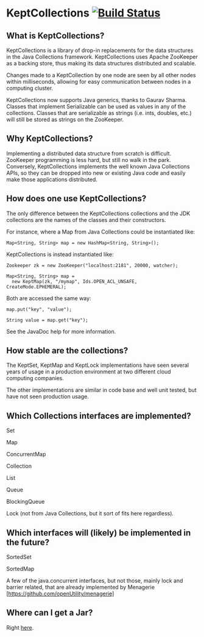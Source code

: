 KeptCollections [![Build Status](https://travis-ci.org/anthonyu/KeptCollections.png)](https://travis-ci.org/anthonyu/KeptCollections)
===============

What is KeptCollections?
------------------------

KeptCollections is a library of drop-in replacements for the data
structures in the Java Collections framework. KeptCollections uses Apache
ZooKeeper as a backing store, thus making its data structures distributed
and scalable.

Changes made to a KeptCollection by one node are seen by all other nodes
within milliseconds, allowing for easy communication between nodes in a
computing cluster.

KeptCollections now supports Java generics, thanks to Gaurav Sharma. Classes
that implement Serializable can be used as values in any of the
collections. Classes that are serializable as strings (i.e. ints, doubles,
etc.) will still be stored as strings on the ZooKeeper.

Why KeptCollections?
--------------------

Implementing a distributed data structure from scratch is difficult.
ZooKeeper programming is less hard, but still no walk in the park.
Conversely, KeptCollections implements the well known Java Collections
APIs, so they can be dropped into new or existing Java code and
easily make those applications distributed.

How does one use KeptCollections?
---------------------------------

The only difference between the KeptCollections collections and the JDK 
collections are the names of the classes and their constructors.

For instance, where a Map from Java Collections could be instantiated like:

    Map<String, String> map = new HashMap<String, String>();

KeptCollections is instead instantiated like:

    Zookeeper zk = new ZooKeeper("localhost:2181", 20000, watcher);

    Map<String, String> map =
      new KeptMap(zk, "/mymap", Ids.OPEN_ACL_UNSAFE, CreateMode.EPHEMERAL);

Both are accessed the same way:

    map.put("key", "value");

    String value = map.get("key");

See the JavaDoc help for more information.

How stable are the collections?
-------------------------------

The KeptSet, KeptMap and KeptLock implementations have seen several years
of usage in a production environment at two different cloud computing
companies.

The other implementations are similar in code base and well unit tested,
but have not seen production usage.

Which Collections interfaces are implemented?
---------------------------------------------

Set


Map

ConcurrentMap


Collection

List

Queue

BlockingQueue


Lock (not from Java Collections, but it sort of fits here regardless).

Which interfaces will (likely) be implemented in the future?
------------------------------------------------------------

SortedSet


SortedMap

A few of the java.concurrent interfaces, but not those, mainly
lock and barrier related, that are already implemented by Menagerie
[https://github.com/openUtility/menagerie]

Where can I get a Jar?
----------------------

Right [here](https://github.com/downloads/anthonyu/KeptCollections/kept-collections-0.9.1.jar).
